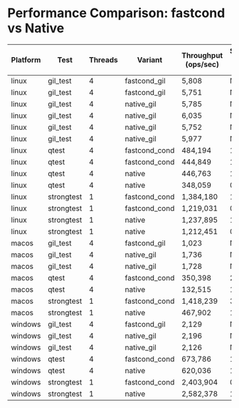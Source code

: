 # Performance Comparison: fastcond vs Native

| Platform | Test | Threads | Variant | Throughput (ops/sec) | Speedup vs Native |
|----------|------|---------|---------|---------------------|-------------------|
| linux | gil_test | 4 | fastcond_gil | 5,808 | N/A |
| linux | gil_test | 4 | fastcond_gil | 5,751 | N/A |
| linux | gil_test | 4 | native_gil | 5,785 | N/A |
| linux | gil_test | 4 | native_gil | 6,035 | N/A |
| linux | gil_test | 4 | native_gil | 5,752 | N/A |
| linux | gil_test | 4 | native_gil | 5,977 | N/A |
| linux | qtest | 4 | fastcond_cond | 484,194 | 1.08x |
| linux | qtest | 4 | fastcond_cond | 444,849 | 1.00x |
| linux | qtest | 4 | native | 446,763 | 1.00x |
| linux | qtest | 4 | native | 348,059 | 0.78x |
| linux | strongtest | 1 | fastcond_cond | 1,384,180 | 1.12x |
| linux | strongtest | 1 | fastcond_cond | 1,219,031 | 0.98x |
| linux | strongtest | 1 | native | 1,237,895 | 1.00x |
| linux | strongtest | 1 | native | 1,212,451 | 0.98x |
| macos | gil_test | 4 | fastcond_gil | 1,023 | N/A |
| macos | gil_test | 4 | native_gil | 1,736 | N/A |
| macos | gil_test | 4 | native_gil | 1,728 | N/A |
| macos | qtest | 4 | fastcond_cond | 350,398 | 2.64x |
| macos | qtest | 4 | native | 132,515 | 1.00x |
| macos | strongtest | 1 | fastcond_cond | 1,418,239 | 3.03x |
| macos | strongtest | 1 | native | 467,902 | 1.00x |
| windows | gil_test | 4 | fastcond_gil | 2,129 | N/A |
| windows | gil_test | 4 | native_gil | 2,196 | N/A |
| windows | gil_test | 4 | native_gil | 2,126 | N/A |
| windows | qtest | 4 | fastcond_cond | 673,786 | 1.09x |
| windows | qtest | 4 | native | 620,036 | 1.00x |
| windows | strongtest | 1 | fastcond_cond | 2,403,904 | 0.93x |
| windows | strongtest | 1 | native | 2,582,378 | 1.00x |
